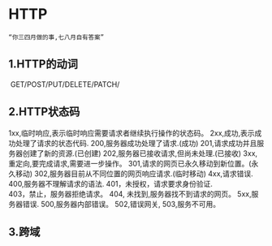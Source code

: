 # HTTP

```
“你三四月做的事,七八月自有答案”
```



## 1.HTTP的动词

​	GET/POST/PUT/DELETE/PATCH/



## 2.HTTP状态码

1xx,临时响应,表示临时响应需要请求者继续执行操作的状态码。
2xx,成功,表示成功处理了请求的状态代码.
	200,服务器成功处理了请求.(成功)
	201,请求成功并且服务器创建了新的资源.(已创建)
	202,服务器已接收请求,但尚未处理.(已接收)
3xx,重定向,要完成请求,需要进一步操作。
	301,请求的网页已永久移动到新位置。(永久移动)
	302,服务器目前从不同位置的网页响应请求.(临时移动)
4xx,请求错误.
	400,服务器不理解请求的语法.
	401，未授权，请求要求身份验证.	
	403，禁止，服务器拒绝请求。
	404, 未找到,服务器找不到请求的网页。
5xx,服务器错误.
	500,服务器内部错误。
	502,错误网关,
	503,服务不可用。

## 3.跨域
